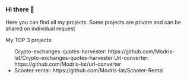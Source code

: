 ### Hi there 👋
<p>Here you can find all my projects. Some projects are private and can be shared on individual request</p>
<div>My TOP 3 projects:
  <ul>
    <il>Crypto-exchanges-quotes-harvester: https://github.com/Modris-lat/Crypto-exchanges-quotes-harvester</il>
    <il>Url-converter: https://github.com/Modris-lat/url-converter</li>
    <li>Scooter-rental: https://github.com/Modris-lat/Scooter-Rental</li>
  </ul>
 </div>
<!--
**Modris-lat/Modris-lat** is a ✨ _special_ ✨ repository because its `README.md` (this file) appears on your GitHub profile.

Here are some ideas to get you started:

- 🔭 I’m currently working on ...
- 🌱 I’m currently learning ...
- 👯 I’m looking to collaborate on ...
- 🤔 I’m looking for help with ...
- 💬 Ask me about ...
- 📫 How to reach me: ...
- 😄 Pronouns: ...
- ⚡ Fun fact: ...
-->
